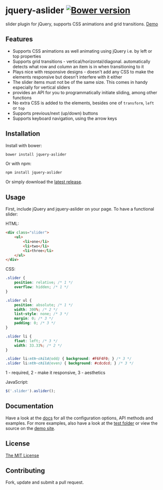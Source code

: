 # jquery-aslider [![Bower version](https://badge.fury.io/bo/jquery-aslider.svg)](http://badge.fury.io/bo/jquery-aslider)

slider plugin for jQuery, supports CSS animations and grid transitions. [Demo](http://joelmukuthu.github.io/jquery-aslider/)

## Features

* Supports CSS animations as well animating using jQuery i.e. by left or top properties
* Supports grid transitions - vertical/horizontal/diagonal. automatically detects what row and column an item is in when transitioning to it
* Plays nice with responsive designs - doesn't add any CSS to make the elements responsive but doesn't interfere with it either
* The slider items must not be of the same size. This comes in handy especially for vertical sliders
* provides an API for you to programmatically initiate sliding, among other functions
* No extra CSS is added to the elements, besides one of `transform`, `left` or `top`
* Supports previous/next (up/down) buttons
* Supports keyboard navigation, using the arrow keys

## Installation
Install with bower:
```sh
bower install jquery-aslider
```
Or with npm:
```sh
npm install jquery-aslider
```
Or simply download the [latest release](https://github.com/joelmukuthu/jquery-aslider/releases/latest).

## Usage

First, include jQuery and jquery-aslider on your page. To have a functional slider:

HTML:

```html
<div class="slider">
    <ul>
        <li>one</li>
        <li>two</li>
        <li>three</li>
    </ul>
</div>
```
    
CSS:

```css
.slider { 
    position: relative; /* 1 */
    overflow: hidden; /* 1 */
}

.slider ul { 
    position: absolute; /* 1 */
    width: 300%; /* 2 */
    list-style: none; /* 3 */
    margin: 0; /* 3 */
    padding: 0; /* 3 */
}

.slider li { 
    float: left; /* 3 */
    width: 33.33%; /* 2 */
}

.slider li:nth-child(odd) { background: #F6F4F0; } /* 3 */
.slider li:nth-child(even) { background: #cdcdcd; } /* 3 */
```

1 - required,
2 - make it responsive,
3 - aesthetics
    
JavaScript:

```javascript
$('.slider').aslider();
```

## Documentation
Have a look at the [docs](DOCS.md) for all the configuration options, API methods and examples. For more examples, also have a look at the [test folder](test) or view the source on the [demo site](http://joelmukuthu.github.io/jquery-aslider/).

## License

[The MIT License](LICENSE.md)

## Contributing

Fork, update and submit a pull request.
